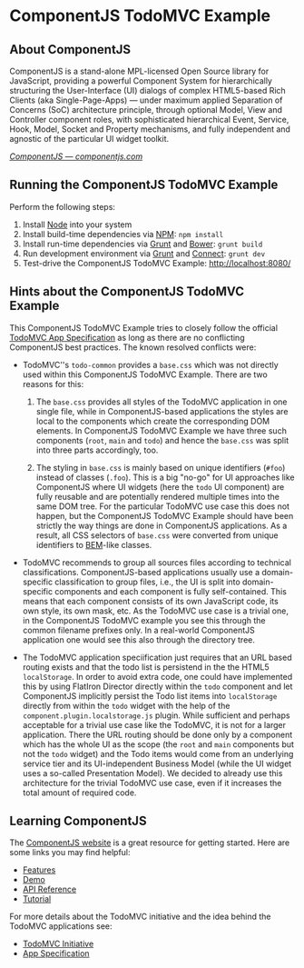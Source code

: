 
# ComponentJS TodoMVC Example

## About ComponentJS

ComponentJS is a stand-alone MPL-licensed Open Source library for
JavaScript, providing a powerful Component System for hierarchically
structuring the User-Interface (UI) dialogs of complex HTML5-based Rich
Clients (aka Single-Page-Apps) — under maximum applied Separation
of Concerns (SoC) architecture principle, through optional Model,
View and Controller component roles, with sophisticated hierarchical
Event, Service, Hook, Model, Socket and Property mechanisms, and fully
independent and agnostic of the particular UI widget toolkit.

_[ComponentJS &mdash; componentjs.com](http://componentjs.com)_

## Running the ComponentJS TodoMVC Example

Perform the following steps:

1. Install [Node](http://nodejs.org/) into your system
2. Install build-time dependencies via [NPM](http://npmjs.org/): `npm install`
3. Install run-time dependencies via [Grunt](http://gruntjs.com/) and [Bower](http://bower.io/): `grunt build`
3. Run development environment via [Grunt](http://gruntjs.com/) and [Connect](http://www.senchalabs.org/connect/): `grunt dev`
4. Test-drive the ComponentJS TodoMVC Example: [http://localhost:8080/](http://localhost:8080/)

## Hints about the ComponentJS TodoMVC Example

This ComponentJS TodoMVC Example tries to
closely follow the official [TodoMVC App Specification](https://github.com/tastejs/todomvc/blob/gh-pages/app-spec.md)
as long as there are no conflicting ComponentJS best practices.
The known resolved conflicts were:

- TodoMVC''s `todo-common` provides a `base.css` which was not
  directly used within this ComponentJS TodoMVC Example. There
  are two reasons for this:
  
    1. The `base.css` provides all styles of the TodoMVC application
       in one single file, while in ComponentJS-based applications
       the styles are local to the components which create the
       corresponding DOM elements. In ComponentJS TodoMVC Example
       we have three such components (`root`, `main` and `todo`)
       and hence the `base.css` was split into three parts accordingly, too.

    2. The styling in `base.css` is mainly based on unique identifiers (`#foo`)
       instead of classes (`.foo`). This is a big "no-go" for UI
       approaches like ComponentJS where UI widgets (here the `todo`
       UI component) are fully reusable and are potentially rendered
       multiple times into the same DOM tree. For the particular
       TodoMVC use case this does not happen, but the ComponentJS
       TodoMVC Example should have been strictly the way things
       are done in ComponentJS applications. As a result, all CSS
       selectors of `base.css` were converted from unique identifiers to
       [BEM](http://bem.info/method/definitions/)-like classes.

- TodoMVC recommends to group all sources files according to 
  technical classifications. ComponentJS-based applications usually
  use a domain-specific classification to group files, i.e., the UI is
  split into domain-specific components and each component is fully
  self-contained. This means that each component consists of its own
  JavaScript code, its own style, its own mask, etc. As the TodoMVC use
  case is a trivial one, in the ComponentJS TodoMVC example you see this
  through the common filename prefixes only. In a real-world ComponentJS
  application one would see this also through the directory tree.

- The TodoMVC application speciification just requires that
  an URL based routing exists and that the todo list is persistend in
  the the HTML5 `localStorage`. In order to avoid extra code, one could
  have implemented this by using FlatIron Director directly within the
  `todo` component and let ComponentJS implicitly persist the Todo list
  items into `localStorage` directly from within the `todo` widget with
  the help of the `component.plugin.localstorage.js` plugin. While
  sufficient and perhaps acceptable for a trivial use case like the
  TodoMVC, it is not for a larger application. There the URL routing
  should be done only by a component which has the whole UI as the
  scope (the `root` and `main` components but not the `todo` widget)
  and the Todo items would come from an underlying service tier and its
  UI-independent Business Model (while the UI widget uses a so-called
  Presentation Model). We decided to already use this architecture for
  the trivial TodoMVC use case, even if it increases the total amount of
  required code.

## Learning ComponentJS

The [ComponentJS website](http://componentjs.com) is a great resource for getting started.
Here are some links you may find helpful:

* [Features](http://componentjs.com/features.html)
* [Demo](http://componentjs.com/demo.html)
* [API Reference](http://componentjs.com/api/api.screen.html)
* [Tutorial](http://componentjs.com/tutorial.html)

For more details about the TodoMVC initiative and the idea behind the TodoMVC applications see:

* [TodoMVC Initiative](https://todomvc.com/)
* [App Specification](https://github.com/tastejs/todomvc/blob/gh-pages/app-spec.md)

